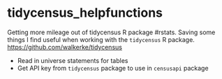 # tidycensus_helpfunctions
Getting more mileage out of tidycensus R package #rstats. Saving some things I find useful when working with the `tidycensus` R package. https://github.com/walkerke/tidycensus

* Read in universe statements for tables
* Get API key from `tidycensus` package to use in `censusapi` package